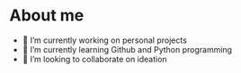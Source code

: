 # About me 





- 🔭 I’m currently working on personal projects
- 🌱 I’m currently learning Github and Python programming 
- 👯 I’m looking to collaborate on ideation


